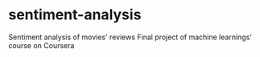 # sentiment-analysis
Sentiment analysis of movies' reviews
Final project of machine learnings' course on Coursera
